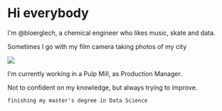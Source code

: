 <!---
bloerglech/bloerglech is a ✨ special ✨ repository because its `README.md` (this file) appears on your GitHub profile.
You can click the Preview link to take a look at your changes.
--->

# Hi everybody

I'm @bloerglech, a chemical engineer who likes music, skate and data.

Sometimes I go with my film camera taking photos of my city

![](https://live.staticflickr.com/3848/15141654727_76a4d714d6_k.jpg)

I'm currently working in a Pulp Mill, as Production Manager.

Not to confident on my knowledge, but always trying to improve.

    finishing my master's degree in Data Science
